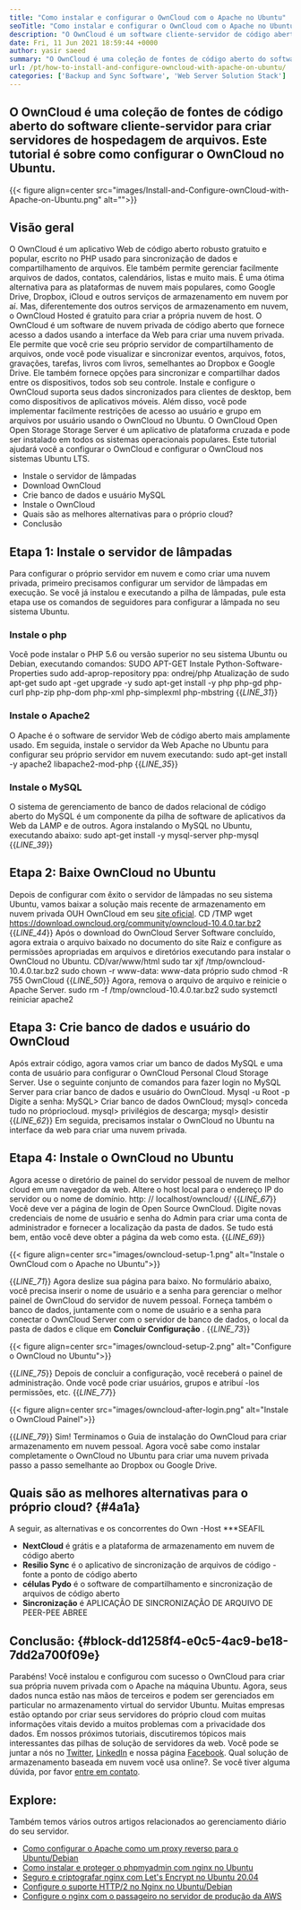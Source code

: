 ```yaml
---
title: "Como instalar e configurar o OwnCloud com o Apache no Ubuntu" 
seoTitle: "Como instalar e configurar o OwnCloud com o Apache no Ubuntu" 
description: "O OwnCloud é um software cliente-servidor de código aberto para criar serviços de hospedagem de arquivos. Neste tutorial, aprenderemos a instalar e configurar o OwnCloud no Ubuntu" 
date: Fri, 11 Jun 2021 18:59:44 +0000
author: yasir saeed
summary: "O OwnCloud é uma coleção de fontes de código aberto do software cliente-servidor para criar servidores de hospedagem de arquivos. Este tutorial é sobre como configurar o OwnCloud no Ubuntu." 
url: /pt/how-to-install-and-configure-owncloud-with-apache-on-ubuntu/
categories: ['Backup and Sync Software', 'Web Server Solution Stack']
---
```


## O OwnCloud é uma coleção de fontes de código aberto do software cliente-servidor para criar servidores de hospedagem de arquivos. Este tutorial é sobre como configurar o OwnCloud no Ubuntu.

{{< figure align=center src="images/Install-and-Configure-ownCloud-with-Apache-on-Ubuntu.png" alt="">}}


## **Visão geral** 
O OwnCloud é um aplicativo Web de código aberto robusto gratuito e popular, escrito no PHP usado para sincronização de dados e compartilhamento de arquivos. Ele também permite gerenciar facilmente arquivos de dados, contatos, calendários, listas e muito mais. É uma ótima alternativa para as plataformas de nuvem mais populares, como Google Drive, Dropbox, iCloud e outros serviços de armazenamento em nuvem por aí. Mas, diferentemente dos outros serviços de armazenamento em nuvem, o OwnCloud Hosted é gratuito para criar a própria nuvem de host.
O OwnCloud é um software de nuvem privada de código aberto que fornece acesso a dados usando a interface da Web para criar uma nuvem privada. Ele permite que você crie seu próprio servidor de compartilhamento de arquivos, onde você pode visualizar e sincronizar eventos, arquivos, fotos, gravações, tarefas, livros com livros, semelhantes ao Dropbox e Google Drive. Ele também fornece opções para sincronizar e compartilhar dados entre os dispositivos, todos sob seu controle. Instale e configure o OwnCloud suporta seus dados sincronizados para clientes de desktop, bem como dispositivos de aplicativos móveis. Além disso, você pode implementar facilmente restrições de acesso ao usuário e grupo em arquivos por usuário usando o OwnCloud no Ubuntu. O OwnCloud Open Open Storage Storage Server é um aplicativo de plataforma cruzada e pode ser instalado em todos os sistemas operacionais populares.
Este tutorial ajudará você a configurar o OwnCloud e configurar o OwnCloud nos sistemas Ubuntu LTS.
  * Instale o servidor de lâmpadas
  * Download OwnCloud
  * Crie banco de dados e usuário MySQL
  * Instale o OwnCloud
  * Quais são as melhores alternativas para o próprio cloud?
  * Conclusão

## Etapa 1: Instale o servidor de lâmpadas
Para configurar o próprio servidor em nuvem e como criar uma nuvem privada, primeiro precisamos configurar um servidor de lâmpadas em execução. Se você já instalou e executando a pilha de lâmpadas, pule esta etapa use os comandos de seguidores para configurar a lâmpada no seu sistema Ubuntu.

### Instale o php
Você pode instalar o PHP 5.6 ou versão superior no seu sistema Ubuntu ou Debian, executando comandos:
SUDO APT-GET Instale Python-Software-Properties
sudo add-aprop-repository ppa: ondrej/php
Atualização de sudo apt-get
sudo apt -get upgrade -y
sudo apt-get install -y php php-gd php-curl php-zip php-dom php-xml php-simplexml php-mbstring
{{_LINE_31_}}

### Instale o Apache2
O Apache é o software de servidor Web de código aberto mais amplamente usado. Em seguida, instale o servidor da Web Apache no Ubuntu para configurar seu próprio servidor em nuvem executando:
sudo apt-get install -y apache2 libapache2-mod-php
{{_LINE_35_}}

### Instale o MySQL
O sistema de gerenciamento de banco de dados relacional de código aberto do MySQL é um componente da pilha de software de aplicativos da Web da LAMP e de outros. Agora instalando o MySQL no Ubuntu, executando abaixo:
sudo apt-get install -y mysql-server php-mysql
{{_LINE_39_}}

## Etapa 2: Baixe OwnCloud no Ubuntu
Depois de configurar com êxito o servidor de lâmpadas no seu sistema Ubuntu, vamos baixar a solução mais recente de armazenamento em nuvem privada OUH OwnCloud em seu [site oficial][1].
CD /TMP
wget https://download.owncloud.org/community/owncloud-10.4.0.tar.bz2
{{_LINE_44_}}
Após o download do OwnCloud Server Software concluído, agora extraia o arquivo baixado no documento do site Raiz e configure as permissões apropriadas em arquivos e diretórios executando para instalar o OwnCloud no Ubuntu.
CD/var/www/html
sudo tar xjf /tmp/owncloud-10.4.0.tar.bz2
sudo chown -r www-data: www-data próprio
sudo chmod -R 755 OwnCloud
{{_LINE_50_}}
Agora, remova o arquivo de arquivo e reinicie o Apache Server.
sudo rm -f /tmp/owncloud-10.4.0.tar.bz2
sudo systemctl reiniciar apache2

## Etapa 3: Crie banco de dados e usuário do OwnCloud
Após extrair código, agora vamos criar um banco de dados MySQL e uma conta de usuário para configurar o OwnCloud Personal Cloud Storage Server. Use o seguinte conjunto de comandos para fazer login no MySQL Server para criar banco de dados e usuário do OwnCloud.
Mysql -u Root -p
Digite a senha:
MySQL> Criar banco de dados OwnCloud;
mysql> conceda tudo no própriocloud.
mysql> privilégios de descarga;
mysql> desistir
{{_LINE_62_}}
Em seguida, precisamos instalar o OwnCloud no Ubuntu na interface da web para criar uma nuvem privada.

## Etapa 4: Instale o OwnCloud no Ubuntu
Agora acesse o diretório de painel do servidor pessoal de nuvem de melhor cloud em um navegador da web. Altere o host local para o endereço IP do servidor ou o nome de domínio.
http: // localhost/owncloud/
{{_LINE_67_}}
Você deve ver a página de login de Open Source OwnCloud. Digite novas credenciais de nome de usuário e senha do Admin para criar uma conta de administrador e fornecer a localização da pasta de dados. Se tudo está bem, então você deve obter a página da web como esta.
{{_LINE_69_}}

{{< figure align=center src="images/owncloud-setup-1.png" alt="Instale o OwnCloud com o Apache no Ubuntu">}}

{{_LINE_71_}}
Agora deslize sua página para baixo. No formulário abaixo, você precisa inserir o nome de usuário e a senha para gerenciar o melhor painel de OwnCloud do servidor de nuvem pessoal. Forneça também o banco de dados, juntamente com o nome de usuário e a senha para conectar o OwnCloud Server com o servidor de banco de dados, o local da pasta de dados e clique em **Concluir Configuração** .
{{_LINE_73_}}

{{< figure align=center src="images/owncloud-setup-2.png" alt="Configure o OwnCloud no Ubuntu">}}

{{_LINE_75_}}
Depois de concluir a configuração, você receberá o painel de administração. Onde você pode criar usuários, grupos e atribuí -los permissões, etc.
{{_LINE_77_}}

{{< figure align=center src="images/owncloud-after-login.png" alt="Instale o OwnCloud Painel">}}

{{_LINE_79_}}
Sim! Terminamos o Guia de instalação do OwnCloud para criar armazenamento em nuvem pessoal. Agora você sabe como instalar completamente o OwnCloud no Ubuntu para criar uma nuvem privada passo a passo semelhante ao Dropbox ou Google Drive.

## **Quais são as melhores alternativas para o próprio cloud?** {#4a1a}

A seguir, as alternativas e os concorrentes do Own -Host
***SEAFIL
* **NextCloud** é grátis e a plataforma de armazenamento em nuvem de código aberto
* **Resilio Sync** é o aplicativo de sincronização de arquivos de código -fonte a ponto de código aberto
* **células Pydo** é o software de compartilhamento e sincronização de arquivos de código aberto
* **Sincronização** é APLICAÇÃO DE SINCRONIZAÇÃO DE ARQUIVO DE PEER-PEE ABREE

## **Conclusão:**  {#block-dd1258f4-e0c5-4ac9-be18-7dd2a700f09e}

Parabéns! Você instalou e configurou com sucesso o OwnCloud para criar sua própria nuvem privada com o Apache na máquina Ubuntu. Agora, seus dados nunca estão nas mãos de terceiros e podem ser gerenciados em particular no armazenamento virtual do servidor Ubuntu. Muitas empresas estão optando por criar seus servidores do próprio cloud com muitas informações vitais devido a muitos problemas com a privacidade dos dados. Em nossos próximos tutoriais, discutiremos tópicos mais interessantes das pilhas de solução de servidores da web.
Você pode se juntar a nós no [Twitter][2], [LinkedIn][3] e nossa página [Facebook][4]. Qual solução de armazenamento baseada em nuvem você usa online?. Se você tiver alguma dúvida, por favor [entre em contato][5].

## Explore:
Também temos vários outros artigos relacionados ao gerenciamento diário do seu servidor.
  * [Como configurar o Apache como um proxy reverso para o Ubuntu/Debian][6]
  * [Como instalar e proteger o phpmyadmin com nginx no Ubuntu][7]
  * [Seguro e criptografar nginx com Let's Encrypt no Ubuntu 20.04][8]
  * [Configure o suporte HTTP/2 no Nginx no Ubuntu/Debian][9]
  * [Configure o nginx com o passageiro no servidor de produção da AWS][10]



[1]: https://owncloud.org/install/
[2]: https://twitter.com/containerize_co
[3]: https://www.linkedin.com/company/containerize/
[4]: http://facebook.com/containerize
[5]: mailto:yasir.saeed@aspose.com
[6]: https://blog.containerize.com/web-server-solution-stack/how-to-configure-apache-as-a-reverse-proxy-for-ubuntudebian/
[7]: https://blog.containerize.com/web-server-solution-stack/how-to-install-and-secure-phpmyadmin-with-nginx-on-ubuntu/
[8]: https://blog.containerize.com/web-server-solution-stack/how-to-secure-nginx-with-letsencrypt-on-ubuntu-20-04/
[9]: https://blog.containerize.com/web-server-solution-stack/how-to-configure-http2-support-in-nginx-on-ubuntudebian/
[10]: https://blog.containerize.com/web-server-solution-stack/how-to-setup-nginx-with-passenger-on-aws-production-server/

